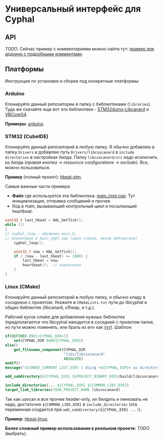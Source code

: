 # Универсальный интерфейс для Cyphal

## API

*TODO*.
Сейчас пример с комментариями можно найти тут:
[пример для ардуино с подробными комментами](examples/arduino/heartbeat/heartbeat.ino).

## Платформы

Инструкции по установке и сборке под конкретные платформы:

### Arduino

Клонируйте данный репозитории в папку с библиотеками (`libraries`). 
Туда же скачайте еще вот эти библиотеки - [STM32duino-Libcanard](https://github.com/voltbro/STM32duino-Libcanard2)
и [VBCoreG4](https://github.com/VBCores/VBCoreG4_arduino_system).

**Примеры**: [arduino](examples/arduino).

### STM32 (CubeIDE)

Клонируйте данный репозиторий в любую папку. Я обычно добавляю в папку `Drivers` и добавляю путь `Drivers/libcxxcanard` в `include directories` в настройках билда.
Папку `libcxxcanard/src` надо исключить из билда (*правая кнопка -> resourcce configurations -> exclude*). Все, можно пользоваться.

**Пример** (полный проект): [hbeat-stm](examples/hbeat-stm).

Самые важные части примера:
- **Файл** где используется эта библиотека: [main_impl.cpp](examples/hbeat-stm/Core/Src/main_impl.cpp). Тут инициализация, отправка сообщений и прочее
- Код в main, вызывающий контрольный цикл и посылающий heartbeat:
```c
uint32_t last_hbeat = HAL_GetTick();
while (1)
{
// cyphal_loop - объявлен main.h,
// реализован в main_impl.cpp (одна строка, вызов библиотеки)
    cyphal_loop();

    uint32_t now = HAL_GetTick();
    if ( (now - last_hbeat) >= 1000) {
        last_hbeat = now;
        heartbeat();  // аналогично
    }
}
```

### Linux (CMake)

Клонируйте данный репозиторий в любую папку, я обычно кладу в соседнюю с проектом. Укажите в `CMakeLists.txt` пути до libcyphal и общих библиотек (libcanard, o1heap, и т.д.).

Рабочий кусок cmake для добавления нужных библиотек (предполагается что libcyphal находится в соседней с проектом папке, 
но пути можно поменять, или брать из env как [тут](examples/hbeat-linux/CMakeLists.txt)). Шаблон:
```cmake
if(DEFINED ENV{<CYPHAL_DIR>})
    set(CYPHAL_DIR $ENV{CYPHAL_DIR})
else()
    get_filename_component(CYPHAL_DIR
                           "libs/libcxxcanard"
                           ABSOLUTE)
endif()
message("${CMAKE_CURRENT_LIST_DIR} | Using <${CYPHAL_DIR}> as directory of libcxxcanard")

add_subdirectory(${CYPHAL_DIR} ${PROJECT_BINARY_DIR}/build/libcxxcanard)

include_directories(... ${CYPHAL_DIR} ${COMMON_LIBS_DIR})
target_link_libraries(YOUR_PROJECT_NAME libcxxcanard)
```
Так как uavcan и все прочее header-only, их билдить и линковать не надо, достаточно `${COMMON_LIBS_DIR}` в `include_directories` (эта переменная создается при `add_subdirectory(${CYPHAL_DIR} ...)`).

**Пример**: [hbeat-linux](examples/hbeat-linux).

**Более сложный пример использования в реальном проекте**: TODO (выбрать).
